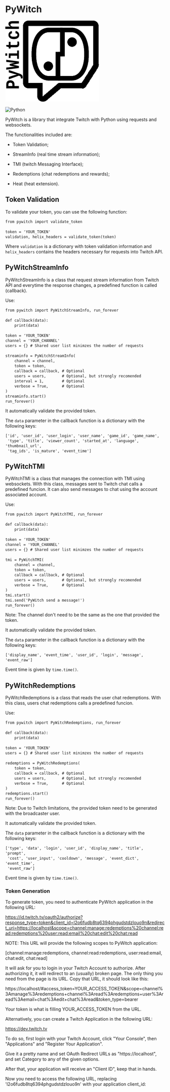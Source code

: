 # PyWitch
![pywitch_logo](logo/pywitch_logo.png)

![Python](https://img.shields.io/badge/python-3670A0?style=for-the-badge&logo=python&logoColor=ffdd54)


PyWitch is a library that integrate Twitch with Python using requests and
websockets.

The functionalities included are: 

* Token Validation;

* StreamInfo (real time stream information);

* TMI (twitch Messaging Interface);

* Redemptions (chat redemptions and rewards);

* Heat (heat extension).

## Token Validation ##

To validate your token, you can use the following function:

```
from pywitch import validate_token

token = 'YOUR_TOKEN'
validation, helix_headers = validate_token(token)
```

Where `validation` is a dictionary with token validation information and
`helix_headers` contains the headers necessary for requests into Twitch API.

## PyWitchStreamInfo ##

PyWitchStreamInfo is a class that request stream information from Twitch API
and everytime the response changes, a predefined function is called (callback).

Use:
```
from pywitch import PyWitchStreamInfo, run_forever

def callback(data):
    print(data)

token = 'YOUR_TOKEN'
channel = 'YOUR_CHANNEL'
users = {} # Shared user list minimzes the number of requests

streaminfo = PyWitchStreamInfo(
    channel = channel,
    token = token,
    callback = callback, # Optional
    users = users,       # Optional, but strongly recomended
    interval = 1,        # Optional
    verbose = True,      # Optional
)
streaminfo.start()
run_forever()
```

It automatically validate the provided token. 

The `data` parameter in the callback function is a dictionary with the
following keys:
```
['id', 'user_id', 'user_login', 'user_name', 'game_id', 'game_name',
 'type', 'title', 'viewer_count', 'started_at', 'language', 'thumbnail_url',
 'tag_ids', 'is_mature', 'event_time']
```

## PyWitchTMI ##

PyWitchTMI is a class that manages the connection with TMI using websockets.
With this class, messages sent to Twitch chat calls a predefined funcion. It
can also send messages to chat using the account associated account.

Use:

```
from pywitch import PyWitchTMI, run_forever

def callback(data):
    print(data)

token = 'YOUR_TOKEN'
channel = 'YOUR_CHANNEL'
users = {} # Shared user list minimzes the number of requests

tmi = PyWitchTMI(
    channel = channel,
    token = token,
    callback = callback, # Optional
    users = users,       # Optional, but strongly recomended
    verbose = True,      # Optional
)
tmi.start()
tmi.send('PyWitch send a message!')
run_forever()
```

Note: The channel don't need to be the same as the one that provided the
token.

It automatically validate the provided token. 

The `data` parameter in the callback function is a dictionary with the
following keys:
```
['display_name', 'event_time', 'user_id', 'login', 'message', 'event_raw']
```

Event time is given by `time.time()`.

## PyWitchRedemptions ##

PyWitchRedemptions is a class that reads the user chat redemptions.
With this class, users chat redemptions calls a predefined funcion.

Use:

```
from pywitch import PyWitchRedemptions, run_forever

def callback(data):
    print(data)

token = 'YOUR_TOKEN'
users = {} # Shared user list minimzes the number of requests

redemptions = PyWitchRedemptions(
    token = token,
    callback = callback, # Optional
    users = users,       # Optional, but strongly recomended
    verbose = True,      # Optional
)
redemptions.start()
run_forever()
```

Note: Due to Twitch limitations, the provided token need to be generated with
the broadcaster user.

It automatically validate the provided token. 

The `data` parameter in the callback function is a dictionary with the
following keys:
```
['type', 'data', 'login', 'user_id', 'display_name', 'title', 'prompt',
 'cost', 'user_input', 'cooldown', 'message', 'event_dict', 'event_time',
 'event_raw']
```

Event time is given by `time.time()`.

### Token Generation ###

To generate token, you need to authenticate PyWitch application in the
following URL:

https://id.twitch.tv/oauth2/authorize?response_type=token&client_id=l2o6fudb8tq6394phgudstdzlouo9n&redirect_uri=https://localhost&scope=channel:manage:redemptions%20channel:read:redemptions%20user:read:email%20chat:edit%20chat:read

NOTE: This URL will provide the following scopes to PyWitch application:

[channel:manage:redemptions, channel:read:redemptions, user:read:email,
chat:edit, chat:read]

It will ask for you to login in your Twitch Account to authorize. After
authorizing it, it will redirect to an (usually) broken page. The only thing
you need from the page is its URL. Copy that URL, it should look like this:

https://localhost/#access_token=YOUR_ACCESS_TOKEN&scope=channel%3Amanage%3Aredemptions+channel%3Aread%3Aredemptions+user%3Aread%3Aemail+chat%3Aedit+chat%3Aread&token_type=bearer

Your token is what is filling YOUR_ACCESS_TOKEN from the URL. 

Alternatively, you can create a Twitch Application in the
following URL:

https://dev.twitch.tv

To do so, first login with your Twitch Account, click "Your Console", then 
"Applications" and "Register Your Application".

Give it a pretty name and set OAuth Redirect URLs as "https://localhost", and
set Category to any of the given options.

After that, your application will receive an "Client ID", keep that in hands.

Now you need to access the following URL, replacing 'l2o6fudb8tq6394phgudstdzlouo9n'
with your application client_id:
